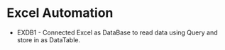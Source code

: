 # Excel Automation

- EXDB1 - Connected Excel as DataBase to read data using Query and store in as DataTable.
